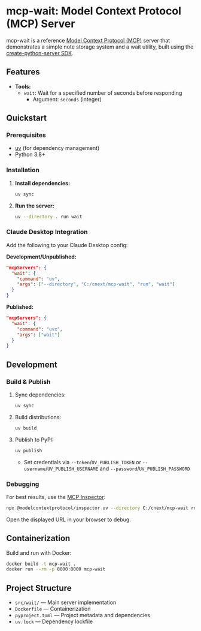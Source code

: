 
# mcp-wait: Model Context Protocol (MCP) Server

mcp-wait is a reference [Model Context Protocol (MCP)](https://modelcontextprotocol.io/) server that demonstrates a simple note storage system and a wait utility, built using the [create-python-server SDK](https://github.com/modelcontextprotocol/create-python-server).

## Features

- **Tools:**
  - `wait`: Wait for a specified number of seconds before responding
    - Argument: `seconds` (integer)

## Quickstart

### Prerequisites
- [uv](https://github.com/astral-sh/uv) (for dependency management)
- Python 3.8+

### Installation

1. **Install dependencies:**
   ```bash
   uv sync
   ```

2. **Run the server:**
   ```bash
   uv --directory . run wait
   ```

### Claude Desktop Integration

Add the following to your Claude Desktop config:

**Development/Unpublished:**
```json
"mcpServers": {
  "wait": {
    "command": "uv",
    "args": ["--directory", "C:/cnext/mcp-wait", "run", "wait"]
  }
}
```

**Published:**
```json
"mcpServers": {
  "wait": {
    "command": "uvx",
    "args": ["wait"]
  }
}
```

## Development

### Build & Publish
1. Sync dependencies:
   ```bash
   uv sync
   ```
2. Build distributions:
   ```bash
   uv build
   ```
3. Publish to PyPI:
   ```bash
   uv publish
   ```
   - Set credentials via `--token`/`UV_PUBLISH_TOKEN` or `--username`/`UV_PUBLISH_USERNAME` and `--password`/`UV_PUBLISH_PASSWORD`

### Debugging
For best results, use the [MCP Inspector](https://github.com/modelcontextprotocol/inspector):
```bash
npx @modelcontextprotocol/inspector uv --directory C:/cnext/mcp-wait run wait
```
Open the displayed URL in your browser to debug.

## Containerization

Build and run with Docker:
```bash
docker build -t mcp-wait .
docker run --rm -p 8000:8000 mcp-wait
```

## Project Structure

- `src/wait/` — Main server implementation
- `Dockerfile` — Containerization
- `pyproject.toml` — Project metadata and dependencies
- `uv.lock` — Dependency lockfile